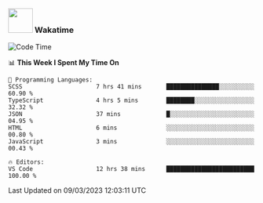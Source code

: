 ### <img src="https://media.giphy.com/media/VgCDAzcKvsR6OM0uWg/giphy.gif" width="50"> Wakatime

  <!--START_SECTION:waka-->
![Code Time](http://img.shields.io/badge/Code%20Time-1%2C307%20hrs%2023%20mins-blue)

📊 **This Week I Spent My Time On** 

```text
💬 Programming Languages: 
SCSS                     7 hrs 41 mins       ███████████████░░░░░░░░░░   60.90 % 
TypeScript               4 hrs 5 mins        ████████░░░░░░░░░░░░░░░░░   32.32 % 
JSON                     37 mins             █░░░░░░░░░░░░░░░░░░░░░░░░   04.95 % 
HTML                     6 mins              ░░░░░░░░░░░░░░░░░░░░░░░░░   00.80 % 
JavaScript               3 mins              ░░░░░░░░░░░░░░░░░░░░░░░░░   00.43 % 

🔥 Editors: 
VS Code                  12 hrs 38 mins      █████████████████████████   100.00 % 
```


 Last Updated on 09/03/2023 12:03:11 UTC
<!--END_SECTION:waka-->
